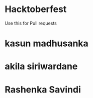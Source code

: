 # Hacktoberfest
Use this for Pull requests

# kasun madhusanka
# akila siriwardane
# Rashenka Savindi
